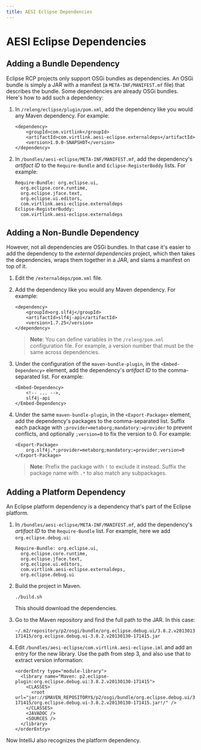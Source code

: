 ```yaml
---
title: AESI Eclipse Dependencies
---
```


# AESI Eclipse Dependencies

## Adding a Bundle Dependency
Eclipse RCP projects only support OSGi bundles as dependencies. An OSGi bundle
is simply a JAR with a manifest (a `META-INF/MANIFEST.mf` file) that describes
the bundle. Some dependencies are already OSGi bundles. Here's how to add such
a dependency:

1.  In `/releng/eclipse/plugin/pom.xml`, add the dependency like you would
    any Maven dependency. For example:

        <dependency>
            <groupId>com.virtlink</groupId>
            <artifactId>com.virtlink.aesi-eclipse.externaldeps</artifactId>
            <version>1.0.0-SNAPSHOT</version>
        </dependency>

2.  In `/bundles/aesi-eclipse/META-INF/MANIFEST.mf`, add the dependency's
    _artifact ID_ to the `Require-Bundle` and `Eclipse-RegisterBoddy` lists.
    For example:
    
        Require-Bundle: org.eclipse.ui,
          org.eclipse.core.runtime,
          org.eclipse.jface.text,
          org.eclipse.ui.editors,
          com.virtlink.aesi-eclipse.externaldeps
        Eclipse-RegisterBuddy: 
          com.virtlink.aesi-eclipse.externaldeps



## Adding a Non-Bundle Dependency
However, not all dependencies are OSGi bundles. In that case it's easier to
add the dependency to the _external dependencies_ project, which then takes the
dependencies, wraps them together in a JAR, and slams a manifest on top of it.

1.  Edit the `/externaldeps/pom.xml` file.

2.  Add the dependency like you would any Maven dependency. For example:

        <dependency>
            <groupId>org.slf4j</groupId>
            <artifactId>slf4j-api</artifactId>
            <version>1.7.25</version>
        </dependency>

    > **Note**: You can define variables in the `/releng/pom.xml` configuration
    > file. For example, a version number that must be the same across
    > dependencies.

3.  Under the configuration of the `maven-bundle-plugin`, in the
    `<Embed-Dependency>` element, add the dependency's _artifact ID_ to the
    comma-separated list. For example:

        <Embed-Dependency>
            <!-- ... -->,
            slf4j-api
        </Embed-Dependency>

4.  Under the same `maven-bundle-plugin`, in the `<Export-Package>` element,
    add the dependency's packages to the comma-separated list. Suffix each
    package with `;provider=metaborg;mandatory:=provider` to prevent
    conflicts, and optionally `;version=0` to fix the version to 0. For example:

        <Export-Package>
            org.slf4j.*;provider=metaborg;mandatory:=provider;version=0
        </Export-Package>

    > **Note**: Prefix the package with `!` to exclude it instead. Suffix the
    > package name with `.*` to also match any subpackages.


## Adding a Platform Dependency
An Eclipse platform dependency is a dependency that's part of the Eclipse platform.

1.  In `/bundles/aesi-eclipse/META-INF/MANIFEST.mf`, add the dependency's
    _artifact ID_ to the `Require-Bundle` list. For example, here we add
    `org.eclipse.debug.ui`:

        Require-Bundle: org.eclipse.ui,
          org.eclipse.core.runtime,
          org.eclipse.jface.text,
          org.eclipse.ui.editors,
          com.virtlink.aesi-eclipse.externaldeps,
          org.eclipse.debug.ui

2.  Build the project in Maven.

        ./build.sh

    This should download the dependencies.

3.  Go to the Maven repository and find the full path to the JAR. In this case:

        ~/.m2/repository/p2/osgi/bundle/org.eclipse.debug.ui/3.8.2.v20130130-171415/org.eclipse.debug.ui-3.8.2.v20130130-171415.jar

4.  Edit `/bundles/aesi-eclipse/com.virtlink.aesi-eclipse.iml` and add an entry for
    the new library. Use the path from step 3, and also use that to extract version
    information:

        <orderEntry type="module-library">
          <library name="Maven: p2.eclipse-plugin:org.eclipse.debug.ui:3.8.2.v20130130-171415">
            <CLASSES>
              <root url="jar://$MAVEN_REPOSITORY$/p2/osgi/bundle/org.eclipse.debug.ui/3.8.2.v20130130-171415/org.eclipse.debug.ui-3.8.2.v20130130-171415.jar!/" />
            </CLASSES>
            <JAVADOC />
            <SOURCES />
          </library>
        </orderEntry>

Now IntelliJ also recognizes the platform dependency.
